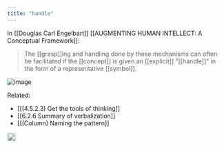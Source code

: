 ```yaml
---
title: "handle"
---
```


In [[Douglas Carl Engelbart]] [[AUGMENTING HUMAN INTELLECT: A Conceptual Framework]]:

>  The [[grasp]]ing and handling done by these mechanisms can often be facilitated if the [[concept]] is given an [[explicit]] "[[handle]]" in the form of a representative [[symbol]].


![image](https://gyazo.com/a57b18b83e738c55f43f2795156c6380/thumb/1000)

Related:

- [[(4.5.2.3) Get the tools of thinking]]
- [[6.2.6 Summary of verbalization]]
- [[(Column) Naming the pattern]]

<img src='https://scrapbox.io/api/pages/nishio/en/icon' alt='en.icon' height="19.5"/>
